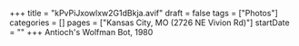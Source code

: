 +++
title = "kPvPiJxowlxw2G1dBkja.avif"
draft = false
tags = ["Photos"]
categories = []
pages = ["Kansas City, MO (2726 NE Vivion Rd)"]
startDate = ""
+++
Antioch's Wolfman Bot, 1980
